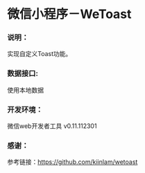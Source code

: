 # 微信小程序－WeToast

### 说明：

实现自定义Toast功能。

### 数据接口:

使用本地数据

### 开发环境：

微信web开发者工具 v0.11.112301


### 感谢：

参考链接：https://github.com/kiinlam/wetoast
